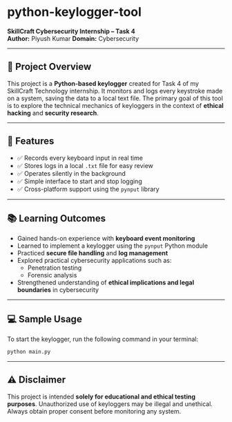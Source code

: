 
# python-keylogger-tool  
**SkillCraft Cybersecurity Internship – Task 4**  
**Author:** Piyush Kumar 
**Domain:** Cybersecurity

---

## 📌 Project Overview  
This project is a **Python-based keylogger** created for Task 4 of my SkillCraft Technology internship. It monitors and logs every keystroke made on a system, saving the data to a local text file. The primary goal of this tool is to explore the technical mechanics of keyloggers in the context of **ethical hacking** and **security research**.

---

## 🚀 Features  
- ✅ Records every keyboard input in real time  
- ✅ Stores logs in a local `.txt` file for easy review  
- ✅ Operates silently in the background  
- ✅ Simple interface to start and stop logging  
- ✅ Cross-platform support using the `pynput` library  

---

## 📚 Learning Outcomes  
- Gained hands-on experience with **keyboard event monitoring**  
- Learned to implement a keylogger using the `pynput` Python module  
- Practiced **secure file handling** and **log management**  
- Explored practical cybersecurity applications such as:
  - Penetration testing  
  - Forensic analysis  
- Strengthened understanding of **ethical implications and legal boundaries** in cybersecurity

---

## 💻 Sample Usage  
To start the keylogger, run the following command in your terminal:

```bash
python main.py
```

---

## ⚠️ Disclaimer  
This project is intended **solely for educational and ethical testing purposes**. Unauthorized use of keyloggers may be illegal and unethical. Always obtain proper consent before monitoring any system.
